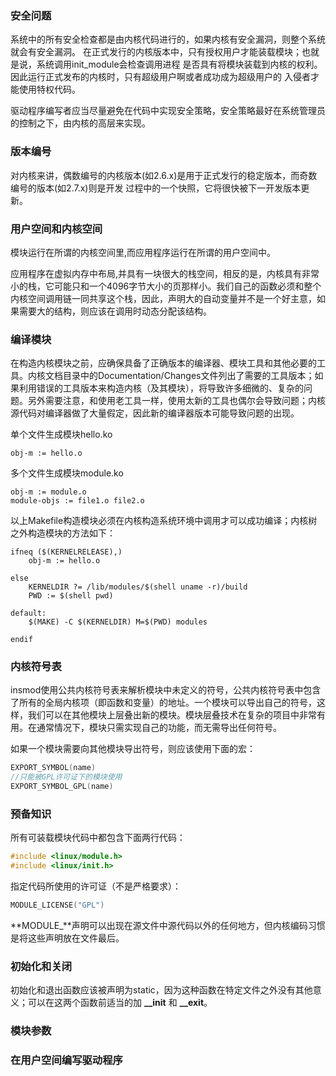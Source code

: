 ### 安全问题
系统中的所有安全检查都是由内核代码进行的，如果内核有安全漏洞，则整个系统就会有安全漏洞。
在正式发行的内核版本中，只有授权用户才能装载模块；也就是说，系统调用init_module会检查调用进程
是否具有将模块装载到内核的权利。因此运行正式发布的内核时，只有超级用户啊或者成功成为超级用户的
入侵者才能使用特权代码。

驱动程序编写者应当尽量避免在代码中实现安全策略，安全策略最好在系统管理员的控制之下，由内核的高层来实现。
### 版本编号
对内核来讲，偶数编号的内核版本(如2.6.x)是用于正式发行的稳定版本，而奇数编号的版本(如2.7.x)则是开发
过程中的一个快照，它将很快被下一开发版本更新。
### 用户空间和内核空间
模块运行在所谓的内核空间里,而应用程序运行在所谓的用户空间中。

应用程序在虚拟内存中布局,并具有一块很大的栈空间，相反的是，内核具有非常小的栈，它可能只和一个4096字节大小的页那样小。我们自己的函数必须和整个内核空间调用链一同共享这个栈，因此，声明大的自动变量并不是一个好主意，如果需要大的结构，则应该在调用时动态分配该结构。
### 编译模块
在构造内核模块之前，应确保具备了正确版本的编译器、模块工具和其他必要的工具。内核文档目录中的Documentation/Changes文件列出了需要的工具版本；如果利用错误的工具版本来构造内核（及其模块），将导致许多细微的、复杂的问题。另外需要注意，和使用老工具一样，使用太新的工具也偶尔会导致问题；内核源代码对编译器做了大量假定，因此新的编译器版本可能导致问题的出现。

单个文件生成模块hello.ko
```make
obj-m := hello.o
```
多个文件生成模块module.ko
```make
obj-m := module.o
module-objs := file1.o file2.o
```
以上Makefile构造模块必须在内核构造系统环境中调用才可以成功编译；内核树之外构造模块的方法如下：
```make
ifneq ($(KERNELRELEASE),)
	obj-m := hello.o

else
	KERNELDIR ?= /lib/modules/$(shell uname -r)/build
	PWD := $(shell pwd)

default:
	$(MAKE) -C $(KERNELDIR) M=$(PWD) modules

endif
```
### 内核符号表
insmod使用公共内核符号表来解析模块中未定义的符号，公共内核符号表中包含了所有的全局内核项（即函数和变量）的地址。一个模块可以导出自己的符号，这样，我们可以在其他模块上层叠出新的模块。模块层叠技术在复杂的项目中非常有用。在通常情况下，模块只需实现自己的功能，而无需导出任何符号。

如果一个模块需要向其他模块导出符号，则应该使用下面的宏：
```c
EXPORT_SYMBOL(name)
//只能被GPL许可证下的模块使用
EXPORT_SYMBOL_GPL(name)
```
### 预备知识
所有可装载模块代码中都包含下面两行代码：
```c
#include <linux/module.h>
#include <linux/init.h>
```
指定代码所使用的许可证（不是严格要求）：
```c
MODULE_LICENSE("GPL")
```

**MODULE_**声明可以出现在源文件中源代码以外的任何地方，但内核编码习惯是将这些声明放在文件最后。

### 初始化和关闭
初始化和退出函数应该被声明为static，因为这种函数在特定文件之外没有其他意义；可以在这两个函数前适当的加 **__init** 和 **__exit**。
### 模块参数
### 在用户空间编写驱动程序
